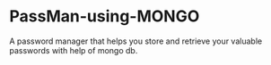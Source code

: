 # PassMan-using-MONGO
A password manager that helps you store and retrieve your valuable passwords with help of mongo db.
